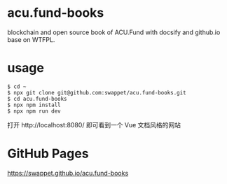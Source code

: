 # acu.fund-books
blockchain and open source book of ACU.Fund with docsify and github.io base on WTFPL.

# usage
```
$ cd ~
$ npx git clone git@github.com:swappet/acu.fund-books.git
$ cd acu.fund-books
$ npx npm install
$ npx npm run dev
```

打开 http://localhost:8080/ 即可看到一个 Vue 文档风格的网站

# GitHub Pages
https://swappet.github.io/acu.fund-books